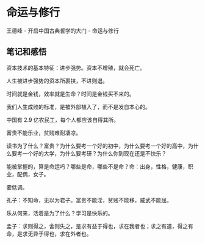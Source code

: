 # 命运与修行

王德峰 - 开启中国古典哲学的大门 - 命运与修行

## 笔记和感悟

资本技术的基本特征：进步强势。资本不增殖，就会死亡。

人生被进步强势的资本所裹挟，不进则退。

时间就是金钱，效率就是生命？时间是金钱买不来的。

我们人生成败的标准，是被外部植入了，而不是发自本心的。

中国有 2.9 亿农民工，每个人都应该自得其所。

富贵不能乐业，贫贱难耐凄凉。

读书为了什么？富贵？为什么要考一个好的初中，为什么要考一个好的高中，为什么要考一个好的大学，为什么要考研？为什么你到现在还是不快乐？

能被掌握的，算是命运吗？哪些是命，哪些不是命？命：出身，性格，健康，职业，配偶，女子。

要低调。

孔子：不知命，无以为君子。富贵不能淫，贫贱不能移，威武不能屈。

乐从何来，活着是为了什么？学习是快乐的。

孟子：求则得之，舍则失之，是求有益于得也，求在我者也；求之有道，得之有命，是求无异于得也，求在外者也。